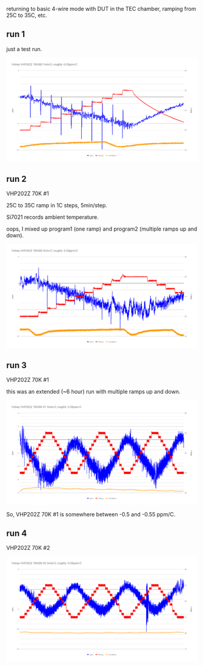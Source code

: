 returning to basic 4-wire mode with DUT in the TEC chamber, ramping from 25C to 35C, etc.

## run 1

just a test run.

![](run1-VHP202Z-70K-1/chart.png)

## run 2

VHP202Z 70K #1

25C to 35C ramp in 1C steps, 5min/step.

Si7021 records ambient temperature.

oops, I mixed up program1 (one ramp) and program2 (multiple ramps up and down).

![](run2-VHP202Z-70K-1/chart.png)

## run 3

VHP202Z 70K #1

this was an extended (~6 hour) run with multiple ramps up and down.

![](run3-VHP202Z-70K-1/chart.png)

So, VHP202Z 70K #1 is somewhere between -0.5 and -0.55 ppm/C.

## run 4

VHP202Z 70K #2

![](run4-VHP202Z-70K-2/chart.png)

